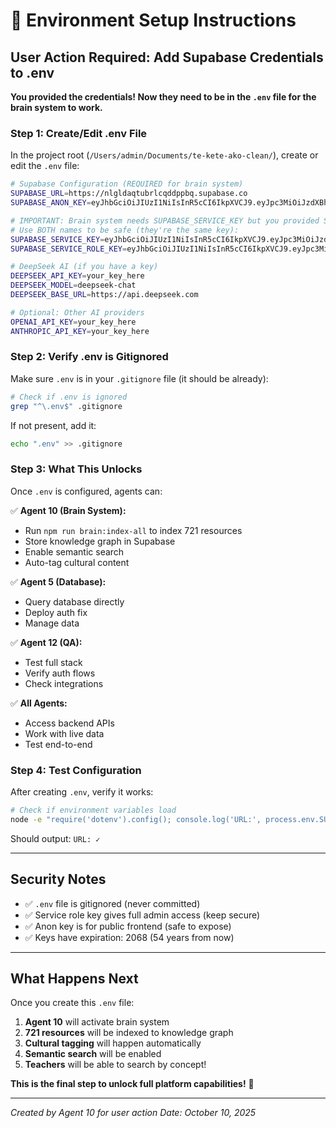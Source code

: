 # 🔧 Environment Setup Instructions

## User Action Required: Add Supabase Credentials to .env

**You provided the credentials! Now they need to be in the `.env` file for the brain system to work.**

### Step 1: Create/Edit .env File

In the project root (`/Users/admin/Documents/te-kete-ako-clean/`), create or edit the `.env` file:

```bash
# Supabase Configuration (REQUIRED for brain system)
SUPABASE_URL=https://nlgldaqtubrlcqddppbq.supabase.co
SUPABASE_ANON_KEY=eyJhbGciOiJIUzI1NiIsInR5cCI6IkpXVCJ9.eyJpc3MiOiJzdXBhYmFzZSIsInJlZiI6Im5sZ2xkYXF0dWJybGNxZGRwcGJxIiwicm9sZSI6ImFub24iLCJpYXQiOjE3NTMwODkzMzksImV4cCI6MjA2ODY2NTMzOX0.IFaWqep1MBSofARiCUuzvAReC44hwGnmKOMNSd55nIM

# IMPORTANT: Brain system needs SUPABASE_SERVICE_KEY but you provided SUPABASE_SERVICE_ROLE_KEY
# Use BOTH names to be safe (they're the same key):
SUPABASE_SERVICE_KEY=eyJhbGciOiJIUzI1NiIsInR5cCI6IkpXVCJ9.eyJpc3MiOiJzdXBhYmFzZSIsInJlZiI6Im5sZ2xkYXF0dWJybGNxZGRwcGJxIiwicm9sZSI6InNlcnZpY2Vfcm9sZSIsImlhdCI6MTc1MzA4OTMzOSwiZXhwIjoyMDY4NjY1MzM5fQ.QEy2Y87lgNGzunseLEDAW2AMGmmAn9M8YYsspsRIIQE
SUPABASE_SERVICE_ROLE_KEY=eyJhbGciOiJIUzI1NiIsInR5cCI6IkpXVCJ9.eyJpc3MiOiJzdXBhYmFzZSIsInJlZiI6Im5sZ2xkYXF0dWJybGNxZGRwcGJxIiwicm9sZSI6InNlcnZpY2Vfcm9sZSIsImlhdCI6MTc1MzA4OTMzOSwiZXhwIjoyMDY4NjY1MzM5fQ.QEy2Y87lgNGzunseLEDAW2AMGmmAn9M8YYsspsRIIQE

# DeepSeek AI (if you have a key)
DEEPSEEK_API_KEY=your_key_here
DEEPSEEK_MODEL=deepseek-chat
DEEPSEEK_BASE_URL=https://api.deepseek.com

# Optional: Other AI providers
OPENAI_API_KEY=your_key_here
ANTHROPIC_API_KEY=your_key_here
```

### Step 2: Verify .env is Gitignored

Make sure `.env` is in your `.gitignore` file (it should be already):

```bash
# Check if .env is ignored
grep "^\.env$" .gitignore
```

If not present, add it:
```bash
echo ".env" >> .gitignore
```

### Step 3: What This Unlocks

Once `.env` is configured, agents can:

✅ **Agent 10 (Brain System):**
- Run `npm run brain:index-all` to index 721 resources
- Store knowledge graph in Supabase
- Enable semantic search
- Auto-tag cultural content

✅ **Agent 5 (Database):**
- Query database directly
- Deploy auth fix
- Manage data

✅ **Agent 12 (QA):**
- Test full stack
- Verify auth flows
- Check integrations

✅ **All Agents:**
- Access backend APIs
- Work with live data
- Test end-to-end

### Step 4: Test Configuration

After creating `.env`, verify it works:

```bash
# Check if environment variables load
node -e "require('dotenv').config(); console.log('URL:', process.env.SUPABASE_URL ? '✓' : '✗')"
```

Should output: `URL: ✓`

---

## Security Notes

- ✅ `.env` file is gitignored (never committed)
- ✅ Service role key gives full admin access (keep secure)
- ✅ Anon key is for public frontend (safe to expose)
- ✅ Keys have expiration: 2068 (54 years from now)

---

## What Happens Next

Once you create this `.env` file:

1. **Agent 10** will activate brain system
2. **721 resources** will be indexed to knowledge graph
3. **Cultural tagging** will happen automatically
4. **Semantic search** will be enabled
5. **Teachers** will be able to search by concept!

**This is the final step to unlock full platform capabilities!** 🚀

---

*Created by Agent 10 for user action*
*Date: October 10, 2025*

